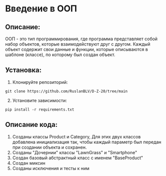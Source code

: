 # Введение в ООП

## Описание:

ООП - это тип программирования, где программа представляет собой набор объектов, которые взаимодействуют друг с другом.
Каждый объект содержит свои данные и функции, которые описываются в шаблоне (классе), по которому был создан объект.

## Установка:

1. Клонируйте репозиторий:
```
git clone https://github.com/RuslanBLV/D-Z-20/tree/main
```
2. Установите зависимости:
```
pip install -r requirements.txt
```
## Описание кода:

1. Созданы классы Product и Category, Для этих двух классов добавлена инициализация так, чтобы каждый параметр был передан 
при создании объекта и сохранен.
2. Созданы "Дочернии" классы "LawnGrass" и "Smartphone"
3. Создан базовый абстрактный класс с именем "BaseProduct"
4. Создан миксин 
5. Созданы исключения и тесты к ним


